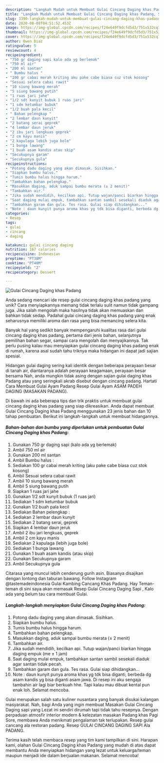 ```yaml
---
description: "Langkah Mudah untuk Membuat Gulai Cincang Daging khas Padang, Sempurna"
title: "Langkah Mudah untuk Membuat Gulai Cincang Daging khas Padang, Sempurna"
slug: 3390-langkah-mudah-untuk-membuat-gulai-cincang-daging-khas-padang-sempurna
date: 2020-08-08T04:51:52.453Z
image: https://img-global.cpcdn.com/recipes/f24e649f9dcfd5d3/751x532cq70/gulai-cincang-daging-khas-padang-foto-resep-utama.jpg
thumbnail: https://img-global.cpcdn.com/recipes/f24e649f9dcfd5d3/751x532cq70/gulai-cincang-daging-khas-padang-foto-resep-utama.jpg
cover: https://img-global.cpcdn.com/recipes/f24e649f9dcfd5d3/751x532cq70/gulai-cincang-daging-khas-padang-foto-resep-utama.jpg
author: Owen Diaz
ratingvalue: 5
reviewcount: 4
recipeingredient:
- "750 gr daging sapi kalo ada yg berlemak"
- "750 ml air"
- "200 ml santan"
- " Bumbu halus "
- "100 gr cabai merah kriting aku pake cabe biasa cuz stok kosong"
- "Sesuai selera cabai rawit"
- "10 siung bawang merah"
- "5 siung bawang putih"
- "1 ruas jari jahe"
- "1/2 sdt kunyit bubuk 1 ruas jari"
- "1 sdm ketumbar bubuk"
- "1/2 buah pala kecil"
- " Bahan pelengkap "
- "2 lembar daun kunyit"
- "2 batang serai geprek"
- "4 lembar daun jeruk"
- "2 ibu jari lengkuas geprek"
- "2 cm kayu manis"
- "2 kapulaga lebih juga bole"
- "1 bunga lawang"
- "1 buah asam kandis atau skip"
- "Secukupnya garam"
- "Secukupnya gula"
recipeinstructions:
- "Potong dadu daging yang akan dimasak. Sisihkan."
- "Siapkan bumbu halus."
- "Tumis bumbu halus hingga harum."
- "Tambahkan bahan pelengkap."
- "Masukkan daging, aduk sampai bumbu merata (± 2 menit)"
- "Tambahkan air."
- "Jika sudah mendidih, kecilkan api. Tutup wajan/panci biarkan hingga daging empuk (me ± 1 jam)"
- "Saat daging mulai empuk, tambahkan santan sambil sesekali diaduk agar santan tidak pecah."
- "Tambahkan garam dan gula. Tes rasa. Gulai siap dihidangkan..."
- "Note : daun kunyit punya aroma khas yg tdk bisa diganti, berbeda dg asam kandis yg bisa diganti asam jawa. Di resep ini aku sengaja tambahin air lagi biar berkuah hhe. Tapi kalau mau dibuat kental pun enak loh. Selamat mencoba."
categories:
- Resep
tags:
- gulai
- cincang
- daging

katakunci: gulai cincang daging 
nutrition: 167 calories
recipecuisine: Indonesian
preptime: "PT38M"
cooktime: "PT40M"
recipeyield: "2"
recipecategory: Dessert

---
```



![Gulai Cincang Daging khas Padang](https://img-global.cpcdn.com/recipes/f24e649f9dcfd5d3/751x532cq70/gulai-cincang-daging-khas-padang-foto-resep-utama.jpg)

Anda sedang mencari ide resep gulai cincang daging khas padang yang unik? Cara menyiapkannya memang tidak terlalu sulit namun tidak gampang juga. Jika salah mengolah maka hasilnya tidak akan memuaskan dan bahkan tidak sedap. Padahal gulai cincang daging khas padang yang enak seharusnya memiliki aroma dan rasa yang bisa memancing selera kita.

Banyak hal yang sedikit banyak mempengaruhi kualitas rasa dari gulai cincang daging khas padang, pertama dari jenis bahan, selanjutnya pemilihan bahan segar, sampai cara mengolah dan menyajikannya. Tak perlu pusing kalau mau menyiapkan gulai cincang daging khas padang enak di rumah, karena asal sudah tahu triknya maka hidangan ini dapat jadi sajian spesial.

Hidangan gulai daging sering kali identik dengan beberapa perayaan besar di tanah air, diantaranya adalah perayaan keagamaan, perayaan besar bersama Nah, anda mungkin tidak asing dengan sajian gulai daging khas Padang atau yang seringkali akrab disebut dengan cincang padang. Hartati Cara Membuat Gulai Ayam Padang Resep Gulai Ayam ASAM PADEH DAGING (MASAKAN PADANG).


Di bawah ini ada beberapa tips dan trik praktis untuk membuat gulai cincang daging khas padang yang siap dikreasikan. Anda dapat membuat Gulai Cincang Daging khas Padang menggunakan 23 jenis bahan dan 10 tahap pembuatan. Berikut ini langkah-langkah untuk membuat hidangannya.

<!--inarticleads1-->

##### Bahan-bahan dan bumbu yang diperlukan untuk pembuatan Gulai Cincang Daging khas Padang:

1. Gunakan 750 gr daging sapi (kalo ada yg berlemak)
1. Ambil 750 ml air
1. Gunakan 200 ml santan
1. Ambil  Bumbu halus :
1. Sediakan 100 gr cabai merah kriting (aku pake cabe biasa cuz stok kosong)
1. Ambil Sesuai selera cabai rawit
1. Ambil 10 siung bawang merah
1. Ambil 5 siung bawang putih
1. Siapkan 1 ruas jari jahe
1. Gunakan 1/2 sdt kunyit bubuk (1 ruas jari)
1. Sediakan 1 sdm ketumbar bubuk
1. Gunakan 1/2 buah pala kecil
1. Sediakan  Bahan pelengkap :
1. Sediakan 2 lembar daun kunyit
1. Sediakan 2 batang serai, geprek
1. Siapkan 4 lembar daun jeruk
1. Ambil 2 ibu jari lengkuas, geprek
1. Ambil 2 cm kayu manis
1. Sediakan 2 kapulaga (lebih juga bole)
1. Sediakan 1 bunga lawang
1. Gunakan 1 buah asam kandis (atau skip)
1. Gunakan Secukupnya garam
1. Ambil Secukupnya gula


Citarasa yang muncul lebih cenderung gurih asin. Biasanya disajikan dengan lontong dan taburan bawang. Follow Instagram @tastemadeindonesia Gulai Kambing Cancang Khas Padang. Hay Teman-teman di sini saya akan memasak Resep Gulai Cincang Daging Sapi , Kalo ada yang belum tau cara membuat Gulai. 

<!--inarticleads2-->

##### Langkah-langkah menyiapkan Gulai Cincang Daging khas Padang:

1. Potong dadu daging yang akan dimasak. Sisihkan.
1. Siapkan bumbu halus.
1. Tumis bumbu halus hingga harum.
1. Tambahkan bahan pelengkap.
1. Masukkan daging, aduk sampai bumbu merata (± 2 menit)
1. Tambahkan air.
1. Jika sudah mendidih, kecilkan api. Tutup wajan/panci biarkan hingga daging empuk (me ± 1 jam)
1. Saat daging mulai empuk, tambahkan santan sambil sesekali diaduk agar santan tidak pecah.
1. Tambahkan garam dan gula. Tes rasa. Gulai siap dihidangkan...
1. Note : daun kunyit punya aroma khas yg tdk bisa diganti, berbeda dg asam kandis yg bisa diganti asam jawa. Di resep ini aku sengaja tambahin air lagi biar berkuah hhe. Tapi kalau mau dibuat kental pun enak loh. Selamat mencoba.


Gulai merupakan salah satu kuliner nusantara yang banyak disukai kalangan masyarakat. Nah, bagi Anda yang ingin membuat Masakan Gulai Cincang Daging sapi yang Lezat ini sendiri dirumah tapi tidak tahu resepnya. Dengan perpaduan atmosfir interior modern &amp; kelezatan masakan Padang khas Pagi Sore, membawa Anda menikmati pengalaman tak terlupakan. Resep gulai cancang ala restoran padang. Resep GULAI CINCANG DAGING SAPI Ala PADANG. 

Terima kasih telah membaca resep yang tim kami tampilkan di sini. Harapan kami, olahan Gulai Cincang Daging khas Padang yang mudah di atas dapat membantu Anda menyiapkan hidangan yang lezat untuk keluarga/teman maupun menjadi ide dalam berjualan makanan. Selamat mencoba!
